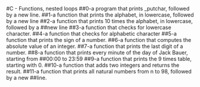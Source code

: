 #C - Functions, nested loops
##0-a program that prints _putchar, followed by a new line.
##1-a function that prints the alphabet, in lowercase, followed by a new line
##2-a function that prints 10 times the alphabet, in lowercase, followed by a
##new line
##3-a function that checks for lowercase character.
##4-a function that checks for alphabetic character
##5-a function that prints the sign of a number.
##6-a function that computes the absolute value of an integer.
##7-a function that prints the last digit of a number.
##8-a function that prints every minute of the day of Jack Bauer, starting from
##00:00 to 23:59
##9-a function that prints the 9 times table, starting with 0.
##10-a function that adds two integers and returns the result.
##11-a function that prints all natural numbers from n to 98, followed by a new
##line.